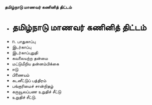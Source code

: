 **தமிழ்நாடு மாணவர் கணினித் திட்டம்**
- # தமிழ்நாடு மாணவர் கணினித் திட்டம்
- n. பாதுகாப்பு
- இடர்காப்பு
- இடர்காப்புறுதி
- கவலையற்ற தன்மை
- மட்டுமீறிய தன்னம்பிக்கை
- ஈடு
- பிணையம்
- கடனீட்டுப் பத்திரம்
- பங்குரிமைச் சான்றிதழ்
- கருவூலப்பண உறுதிச் சீட்டு
- உறுதிச் சீட்டு.

